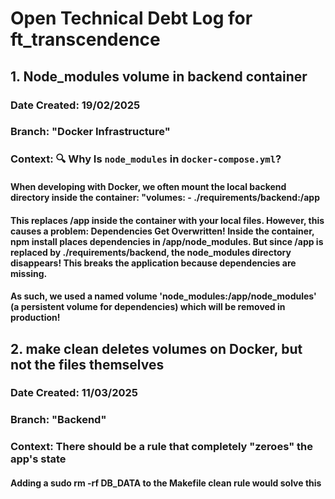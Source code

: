 # Open Technical Debt Log for ft_transcendence

## 1. Node_modules volume in backend container
### Date Created: 19/02/2025
### Branch: "Docker Infrastructure"
### Context: 🔍 Why Is `node_modules` in `docker-compose.yml`?
#### When developing with Docker, we often **mount the local backend directory** inside the container: "volumes: - ./requirements/backend:/app
#### This replaces /app inside the container with your local files. However, this causes a problem: Dependencies Get Overwritten! Inside the container, npm install places dependencies in /app/node_modules. But since /app is replaced by ./requirements/backend, the node_modules directory disappears! This breaks the application because dependencies are missing.
#### As such, we used a named volume 'node_modules:/app/node_modules' (a persistent volume for dependencies) which will be removed in production!

## 2. make clean deletes volumes on Docker, but not the files themselves
### Date Created: 11/03/2025
### Branch: "Backend"
### Context: There should be a rule that completely "zeroes" the app's state
#### Adding a sudo rm -rf DB_DATA to the Makefile clean rule would solve this
